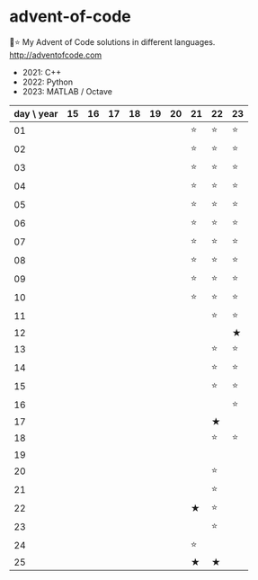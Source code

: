 # advent-of-code
🎄⭐ My Advent of Code solutions in different languages. http://adventofcode.com

- 2021: C++
- 2022: Python
- 2023: MATLAB / Octave

| day \ year | 15  | 16  | 17  | 18  | 19  | 20  | 21  | 22  | 23  |
|------------|-----|-----|-----|-----|-----|-----|-----|-----|-----|
| 01         |     |     |     |     |     |     | ⭐   | ⭐   | ⭐   |
| 02         |     |     |     |     |     |     | ⭐   | ⭐   | ⭐   |
| 03         |     |     |     |     |     |     | ⭐   | ⭐   | ⭐   |
| 04         |     |     |     |     |     |     | ⭐   | ⭐   | ⭐   |
| 05         |     |     |     |     |     |     | ⭐   | ⭐   | ⭐   |
| 06         |     |     |     |     |     |     | ⭐   | ⭐   | ⭐   |
| 07         |     |     |     |     |     |     | ⭐   | ⭐   | ⭐   |
| 08         |     |     |     |     |     |     | ⭐   | ⭐   | ⭐   |
| 09         |     |     |     |     |     |     | ⭐   | ⭐   | ⭐   |
| 10         |     |     |     |     |     |     | ⭐   | ⭐   | ⭐   |
| 11         |     |     |     |     |     |     |     | ⭐   | ⭐   |
| 12         |     |     |     |     |     |     |     |     | ★   |
| 13         |     |     |     |     |     |     |     | ⭐   | ⭐   |
| 14         |     |     |     |     |     |     |     | ⭐   | ⭐   |
| 15         |     |     |     |     |     |     |     | ⭐   | ⭐   |
| 16         |     |     |     |     |     |     |     |     | ⭐   |
| 17         |     |     |     |     |     |     |     | ★   |     |
| 18         |     |     |     |     |     |     |     | ⭐   | ⭐   |
| 19         |     |     |     |     |     |     |     |     |     |
| 20         |     |     |     |     |     |     |     | ⭐   |     |
| 21         |     |     |     |     |     |     |     | ⭐   |     |
| 22         |     |     |     |     |     |     | ★   | ⭐   |     |
| 23         |     |     |     |     |     |     |     | ⭐   |     |
| 24         |     |     |     |     |     |     | ⭐   |     |     |
| 25         |     |     |     |     |     |     | ★   | ★   |     |
